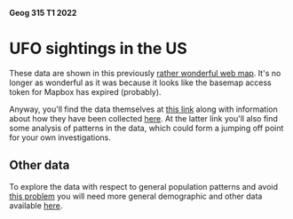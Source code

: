 **Geog 315 T1 2022**

# UFO sightings in the US
These data are shown in this previously [rather wonderful web map](https://metrocosm.com/ufo-sightings-map.html). It's no longer as wonderful as it was because it looks like the basemap access token for Mapbox has expired (probably).

Anyway, you'll find the data themselves at [this link](https://metrocosm.com/sightings11.geojson) along with information about how they have been collected [here](http://metrocosm.com/map-of-ufo-sightings/). At the latter link you'll also find some analysis of patterns in the data, which could form a jumping off point for your own investigations.

## Other data
To explore the data with respect to general population patterns and avoid [this problem](https://xkcd.com/1138/) you will need more general demographic and other data available [here](../us-census-data.md).

